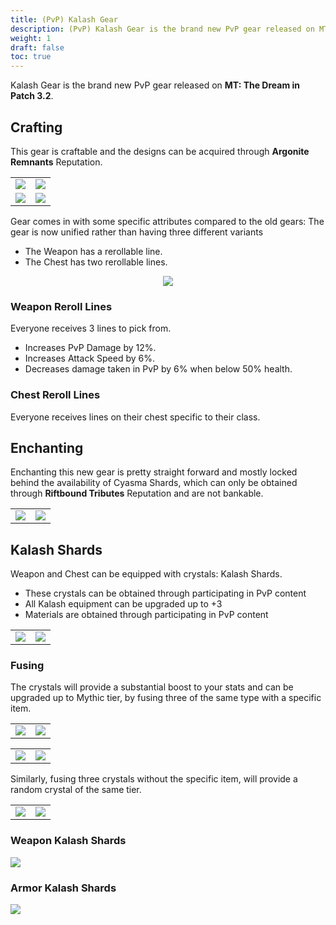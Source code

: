 ```yaml
---
title: (PvP) Kalash Gear
description: (PvP) Kalash Gear is the brand new PvP gear released on MT The Dream in Patch 3.2.
weight: 1
draft: false
toc: true
---
```


Kalash Gear is the brand new PvP gear released on **MT: The Dream in Patch 3.2**.

## Crafting

This gear is craftable and the designs can be acquired through **Argonite Remnants** Reputation.

<center>
<table>
   <tbody>
      <tr>
         <td><img src="https://lh7-us.googleusercontent.com/docsz/AD_4nXfA0D16Ewx_xHfNlLpzGiPI4zG5Dq7kQLCI94uD_aVmQ3VMr_Sx7by6DIIEVOsTSMlMnEdN521mrR7_fLODpkygPuK3mTgQnx8iZfYxqf0lwomCd3Bxr-PuJhsWP4T5kTDTYtQ2zpRSa9rakjVfBW1EvIVS?key=ijaPTm-zwLvmHPh-JukRew)![](https://lh7-us.googleusercontent.com/docsz/AD_4nXclG69Yaa7-w8_HbMYOOc4hPZDJ045mCm0vqTHhovUqOm9NoL9OqNc8AU7aihg_ogkgAJxowGmELalElkBYwwTKZaZ6Ew7CY_Q_fy7NJAFnbQ5u9R926r1cPCs6rwglRfFUL1kR_bHd9MESPoc5R5dAclM1?key=ijaPTm-zwLvmHPh-JukRew"></td>
         <td><img src="https://lh7-us.googleusercontent.com/docsz/AD_4nXclG69Yaa7-w8_HbMYOOc4hPZDJ045mCm0vqTHhovUqOm9NoL9OqNc8AU7aihg_ogkgAJxowGmELalElkBYwwTKZaZ6Ew7CY_Q_fy7NJAFnbQ5u9R926r1cPCs6rwglRfFUL1kR_bHd9MESPoc5R5dAclM1?key=ijaPTm-zwLvmHPh-JukRew"></td>
      </tr>
      <tr>
         <td><img src="https://lh7-us.googleusercontent.com/docsz/AD_4nXcIFoMQV7nX1JueTkZ-o-m1Px-j95GdEYNahpfz8Jtg67Wo3odg4UYIXuvtAAZjq0Wf-SsXmyXHJeFfuj3n03WhqNF7BCaM_mDGNoEmvv4LgxTHqvqDZF2JXcLgJrjEfYKGka3gJQ7QLDhh9g7XpAkUv94?key=ijaPTm-zwLvmHPh-JukRew"></td>
         <td><img src="https://lh7-us.googleusercontent.com/docsz/AD_4nXetCrLxKgDXxlGbBRRqPSUnXyY-6zXx7pibcyjvNWhGRtwglqQ8kuEh3GNtQ_Fb7mEb7QmBDJRfqL-bw2Z_bujtEAAR1WtsnN0kKHS2yQZx8tNKTHClWdrSRHZuNLiXUFm5B5ufTa3U250sU4nTCceHtdB0?key=ijaPTm-zwLvmHPh-JukRew"></td>
      </tr>
   </tbody>
</table>
</center>

Gear comes in with some specific attributes compared to the old gears:
The gear is now unified rather than having three different variants
- The Weapon has a rerollable line.
- The Chest has two rerollable lines.

<center>

![](https://lh7-us.googleusercontent.com/docsz/AD_4nXdKfPbq76FYlY-P7OCJmibOAhFfwTKcY94sZDS-pL8uy7j8LIcrRClTF7zReOLc3HpwCJE8HUVEoi2eyWayP6mo2_I_lmQ2fZloTGVTAJTr0Cuw9PNKp_I5cHNijgoC89NKEtjBvLTVO6XyNcymJh3_wf0?key=ijaPTm-zwLvmHPh-JukRew)

</center>

### Weapon Reroll Lines

Everyone receives 3 lines to pick from.
- Increases PvP Damage by 12%.
- Increases Attack Speed by 6%.
- Decreases damage taken in PvP by 6% when below 50% health.

### Chest Reroll Lines

Everyone receives lines on their chest specific to their class.

## Enchanting

Enchanting this new gear is pretty straight forward and mostly locked behind the availability of Cyasma Shards, which can only be obtained through **Riftbound Tributes** Reputation and are not bankable.

<center>
<table>
   <tbody>
      <tr>
         <td><img src="https://lh7-us.googleusercontent.com/docsz/AD_4nXfbkVS6VpgFbRiRwjoUMkEmSaln5X6fy0fF7G77Db-8cj229j8BN-hhVzBuk1kcO9O86zVPV4l6zVHuAmLtXm-H53hefgQfKsMS0NsetuWSXcYzpvw37NoNkMnMlZVH37AgWdQ4muLb1lhdtuejol3vh_0?key=ijaPTm-zwLvmHPh-JukRew"></td>
         <td><img src="https://lh7-us.googleusercontent.com/docsz/AD_4nXeGAzaqrJ-GT3KOBVvx1N75Uu89jHbHOlCx2RshabbBuScB1XOfeBFgW8BAbSojFOVrkMwd_eEN5GFdXv6509kgzePWBiKQmpLCQ9s1-19rCILcxKug8Xp9-dPDq7BfGzkEy5QhlXDdsLSpkPphcIz1m6d0?key=ijaPTm-zwLvmHPh-JukRew"></td>
      </tr>
   </tbody>
</table>
</center>

## Kalash Shards

Weapon and Chest can be equipped with crystals: Kalash Shards.
- These crystals can be obtained through participating in PvP content
- All Kalash equipment can be upgraded up to +3
- Materials are obtained through participating in PvP content

<center>
<table>
   <tbody>
      <tr>
         <td><img src="https://lh7-us.googleusercontent.com/docsz/AD_4nXc4DLRBSVj2JIwr2kuyVzokDUDWkA_re4NYGFFQovM4kxJe0rxCXbl6JEjwg5o-J_m1yWQOAmdaocs4m2-fI-XF4eE42HM85O92yK7E6_cZlO6VpA20-kEaeSx7R5OD-P8ULqGv6z-pF5wUE6nHAF6GDnu1?key=ijaPTm-zwLvmHPh-JukRew"></td>
         <td><img src="https://lh7-us.googleusercontent.com/docsz/AD_4nXfFSkODRwwY-H4-OzQsY4DoxENCUA3B9-9qOvkns3skTjhIT3NfSlMkhbyCj8i_b6aZMu93WNY57xULGFigPnxbzB8lW__HkMUu2FhX8f3q1Qp80jV9E4XHTvwvolJsY59B7DCcWSc_Ffm9FV5MfOZVRCLp?key=ijaPTm-zwLvmHPh-JukRew"></td>
      </tr>
   </tbody>
</table>
</center>

### Fusing

The crystals will provide a substantial boost to your stats and can be upgraded up to Mythic tier, by fusing three of the same type with a specific item.

<center>
<table>
   <tbody>
      <tr>
         <td><img src="https://lh7-us.googleusercontent.com/docsz/AD_4nXcrZWH4BoD2xJmIv8gmkZTVh0g-B6rQw4IZGWfwgcyJ0gsIDHNvWcTcp_gMgV1gw1xP5bACxrOMBmBv0clltonewB5TNQbxHSfT831oNaxnzplok-GQIqY6BZPRuIj119PeRhPxQWbVHGAxEugRLc2V6v2a?key=ijaPTm-zwLvmHPh-JukRew"></td>
         <td><img src="https://lh7-us.googleusercontent.com/docsz/AD_4nXdC5MvSG5kejW_ZjDbwPGV4-LMOhAorXoPCN4MWAmeloKgFBtyempfS_hLGg7OGZM8YCIazJknQho-gqidOpFdrb2vAmvsgdf5LEhq6FwVoIx0LuxmJi-IcFLCDk-px7c0Pk4BIyjrl6aSBJ838gyl5wH8?key=ijaPTm-zwLvmHPh-JukRew"></td>
      </tr>
   </tbody>
</table>
</center>

<center>
<table>
   <tbody>
      <tr>
         <td><img src="https://lh7-us.googleusercontent.com/docsz/AD_4nXctWx2N5n3wRXuFYQkyZZOZmBz1kTeSTPB4DF0ow79dpwIrmuUchE41pXGzzMX9VMHWbFj6cCwnu5LpNZ9BGWutQl8dmi-G42woTq3vA8EhjFMASPB5NXZtrlZ9NfurVqy7iuGx6xwo7Aie4mdQZtqbnLPw?key=ijaPTm-zwLvmHPh-JukRew"></td>
         <td><img src="https://lh7-us.googleusercontent.com/docsz/AD_4nXdmGi72HSVoMegFcRnUmIYOtk8RcD7MVG4Q4pUEhkOMPSxcJybWZFuOQLlc4xR25Qm3cFPoS6AzBWhatbUxw-SOh1JrG-G7gpycnYfGIsKx17-r3ucmLJzs6kqZdRIEKm8wI3UNgV22H9C93NRHHlxk6io?key=ijaPTm-zwLvmHPh-JukRew"></td>
      </tr>
   </tbody>
</table>
</center>

Similarly, fusing three crystals without the specific item, will provide a random crystal of the same tier.

<center>
<table>
   <tbody>
      <tr>
         <td><img src="https://lh7-us.googleusercontent.com/docsz/AD_4nXdUWPEYrmrti3i583nkW1BjgLDTojlHUfo3b3ev6gC3qG1IA-kAXz78tnN0rE3QWID9vQX962OQRsJH-GiF7YD4HwYCtRmSd6SBjnLw_XDrqDQgooVqxX_ap0VYwCEN8Uo3mInczB0Ilpu3jl2wexPM9iaV?key=ijaPTm-zwLvmHPh-JukRew"></td>
         <td><img src="https://lh7-us.googleusercontent.com/docsz/AD_4nXdqmmtzk1kfMBsPTr057U5HxoMAAuat8Y_zohI1klNAXiwDTf43JEV0Rk2XhY-1V-PgOXpw6MIKoMWYOj_AF1liN00fpVq8bK78U_0K5Ih1f6v91H6-_Q3Sb_SIP3uxVmwESerGF2F9b_iECOYtXvB6Xo5L?key=ijaPTm-zwLvmHPh-JukRew"></td>
      </tr>
   </tbody>
</table>
</center>

### Weapon Kalash Shards

![](https://lh7-us.googleusercontent.com/docsz/AD_4nXe_9372aXeqtCcwAsG3lJheL890m3luHWyfAW4f2xofcBFWz3LSHUx6fbi3hTB7ndo-weYcEdLVJvV26JWPPxWSlLn5DYOA4UmrHSy-l5OCwJBnqcUfh82OR7C3zZvDVKcb-kldx9-KceAJnGimWb3FFtnb?key=ijaPTm-zwLvmHPh-JukRew)

### Armor Kalash Shards

![](https://lh7-us.googleusercontent.com/docsz/AD_4nXd8ZJhZE8YoJ-pQ3DWTBvSE-v2au25enj4adQjUmfL06Co-w170V1LLbSFFtMxesInvbQGFVSjH-spQ7GhQM2yvH91S_DNmBdgryibSZu6q9jJTju1H8JrPGZnT2-nCa_1ZgPqp6Gosy3OMJRgWu8144A6-?key=ijaPTm-zwLvmHPh-JukRew)